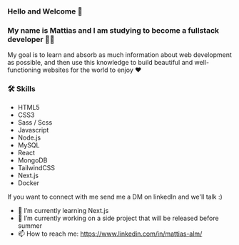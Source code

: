 ### Hello and Welcome 👋

### My name is Mattias and I am studying to become a fullstack developer 👩‍💻

My goal is to learn and absorb as much information about web development as possible, 
and then use this knowledge to build beautiful and well-functioning websites for the world to enjoy ❤️

### 🛠 Skills

- HTML5
- CSS3
- Sass / Scss
- Javascript
- Node.js
- MySQL
- React
- MongoDB
- TailwindCSS
- Next.js
- Docker

If you want to connect with me send me a DM on linkedIn and we'll talk :)

- 🌱 I’m currently learning Next.js
- 🔭 I’m currently working on a side project that will be released before summer
- 📫 How to reach me: https://www.linkedin.com/in/mattias-alm/

<!--
**Shinyn/Shinyn** is a ✨ _special_ ✨ repository because its `README.md` (this file) appears on your GitHub profile.
-->
